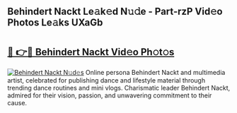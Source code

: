 ## Behindert Nackt Le𝚊k𝚎d N𝚞𝚍e - Part-rzP Vid𝚎o Photos Le𝚊ks UXaGb

# <h2><a href="http://fb0ujr.evod.top/?m=Behindert+Nackt">🔗 👉🔴 Behindert Nackt Vid𝚎o Ph𝚘t𝚘s</a></h2>

[![Behindert Nackt N𝚞d𝚎s](https://i.imgur.com/8V9OHl7.gif)](http://fb0ujr.evod.top/?m=Behindert+Nackt)
Online persona Behindert Nackt and multimedia artist, celebrated for publishing dance and lifestyle material through trending dance routines and mini vlogs. Charismatic leader Behindert Nackt, admired for their vision, passion, and unwavering commitment to their cause. 
